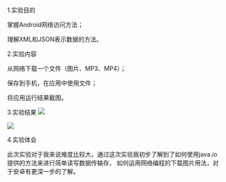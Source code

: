 1.实验目的

掌握Android网络访问方法；

理解XML和JSON表示数据的方法。

2.实验内容

从网络下载一个文件（图片、MP3、MP4）；

保存到手机，在应用中使用文件；

将应用运行结果截图。

3.实验结果
![](https://github.com/qiuYisi/android-labs-2018/blob/84ababf2daaa18d1a2a0d536348b3e9d3560ea1d/soft1614080902236/shiyan6/%E5%AE%9E%E9%AA%8C6%E6%88%AA%E5%9B%BE1.png)

![](https://github.com/qiuYisi/android-labs-2018/blob/84ababf2daaa18d1a2a0d536348b3e9d3560ea1d/soft1614080902236/shiyan6/%E5%AE%9E%E9%AA%8C6%E6%88%AA%E5%9B%BE2.png)

4.实验体会

此次实验对于我来说难度比较大，通过这次实验我初步了解到了如何使用java.io提供的方法来进行简单读写数据传输存，
如何运用网络编程的下载图片用法，对于安卓有更深一步的了解。
